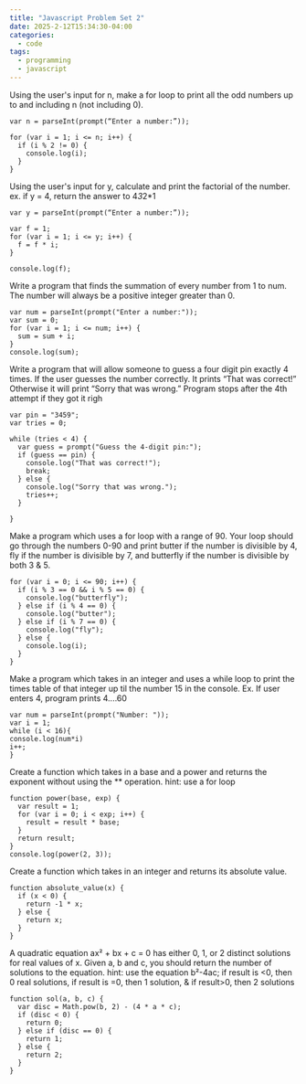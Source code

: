 ```yaml
---
title: "Javascript Problem Set 2"
date: 2025-2-12T15:34:30-04:00
categories:
  - code
tags:
  - programming
  - javascript
---
```


 Using the user's input for n, make a for loop to print all the odd numbers up to and including n (not including 0).

```
var n = parseInt(prompt(“Enter a number:”));

for (var i = 1; i <= n; i++) {
  if (i % 2 != 0) {
    console.log(i);
  }
}

```

 Using the user's input for y, calculate and print the factorial of the number. ex. if y = 4, return the answer to 4*3*2*1 

```
var y = parseInt(prompt(“Enter a number:”));

var f = 1;
for (var i = 1; i <= y; i++) {
  f = f * i;
}

console.log(f);

```

 Write a program that finds the summation of every number from 1 to num. The number will always be a positive integer greater than 0.
```
var num = parseInt(prompt("Enter a number:"));
var sum = 0;
for (var i = 1; i <= num; i++) {
  sum = sum + i;
}
console.log(sum);

```

 Write a program that will allow someone to guess a four digit pin exactly 4 times. If the user guesses the number correctly. It prints “That was correct!” Otherwise it will print “Sorry that was wrong.” Program stops after the 4th attempt if they got it righ
```
var pin = "3459"; 
var tries = 0;

while (tries < 4) {
  var guess = prompt("Guess the 4-digit pin:");
  if (guess == pin) {
    console.log("That was correct!");
    break;
  } else {
    console.log("Sorry that was wrong.");
    tries++;
  }
  
}

```


Make a program which uses a for loop with a range of 90. Your loop should go through the numbers 0-90 and print butter if the number is divisible by 4, fly if the number is divisible by 7, and butterfly if the number is divisible by both 3 & 5.
```
for (var i = 0; i <= 90; i++) {
  if (i % 3 == 0 && i % 5 == 0) {
    console.log("butterfly");
  } else if (i % 4 == 0) {
    console.log("butter");
  } else if (i % 7 == 0) {
    console.log("fly");
  } else {
    console.log(i);
  }
}

```


 Make a program which takes in an integer and uses a while loop to print the times table of that integer up til the number 15 in the console. Ex. If user enters 4, program prints 4....60

```
var num = parseInt(prompt("Number: "));
var i = 1;
while (i < 16){
console.log(num*i)
i++;
}

```


 Create a function which takes in a base and a power and returns the exponent without using the ** operation. hint: use a for loop

```
function power(base, exp) {
  var result = 1;
  for (var i = 0; i < exp; i++) {
    result = result * base;
  }
  return result;
}
console.log(power(2, 3));

```


Create a function which takes in an integer and returns its absolute value.

```
function absolute_value(x) {
  if (x < 0) {
    return -1 * x;
  } else {
    return x;
  }
}

```


A quadratic equation ax² + bx + c = 0 has either 0, 1, or 2 distinct solutions for real values of x. Given a, b and c, you should return the number of solutions to the equation. hint: use the equation b²-4ac; if result is <0, then 0 real solutions, if result is =0, then 1 solution, & if result>0, then 2 solutions

```
function sol(a, b, c) {
  var disc = Math.pow(b, 2) - (4 * a * c);
  if (disc < 0) {
    return 0;
  } else if (disc == 0) {
    return 1;
  } else {
    return 2;
  }
}

```






[jekyll-docs]: https:jekyllrb.com/docs/home
[jekyll-gh]:   https:github.com/jekyll/jekyll
[jekyll-talk]: https:talk.jekyllrb.com/
